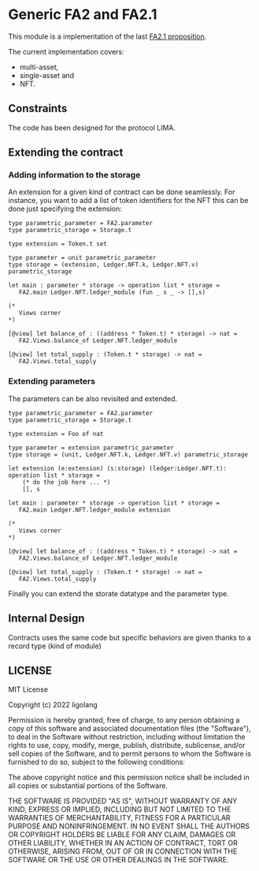 # Generic FA2 and FA2.1

This module is a implementation of the last [FA2.1 proposition](https://hackmd.io/eOQdbL1MRlW62M6l6Tjp1Q#).

The current implementation covers:
- multi-asset,
- single-asset and
- NFT.

## Constraints

The code has been designed for the protocol LIMA. 

## Extending the contract

### Adding information to the storage

An extension for a given kind of contract can be done seamlessly. For instance, you want to add a 
list of token identifiers for the NFT this can be done just specifying the extension:

```ligolang
type parametric_parameter = FA2.parameter
type parametric_storage = Storage.t

type extension = Token.t set

type parameter = unit parametric_parameter
type storage = (extension, Ledger.NFT.k, Ledger.NFT.v) parametric_storage

let main : parameter * storage -> operation list * storage = 
   FA2.main Ledger.NFT.ledger_module (fun _ s _ -> [],s)

(*
   Views corner
*)

[@view] let balance_of : ((address * Token.t) * storage) -> nat =
   FA2.Views.balance_of Ledger.NFT.ledger_module

[@view] let total_supply : (Token.t * storage) -> nat =
   FA2.Views.total_supply
```

### Extending parameters

The parameters can be also revisited and extended.

```ligolang
type parametric_parameter = FA2.parameter
type parametric_storage = Storage.t

type extension = Foo of nat

type parameter = extension parametric_parameter
type storage = (unit, Ledger.NFT.k, Ledger.NFT.v) parametric_storage

let extension (e:extension) (s:storage) (ledger:Ledger.NFT.t): operation list * storage = 
    (* do the job here ... *)
    [], s

let main : parameter * storage -> operation list * storage = 
   FA2.main Ledger.NFT.ledger_module extension

(*
   Views corner
*)

[@view] let balance_of : ((address * Token.t) * storage) -> nat =
   FA2.Views.balance_of Ledger.NFT.ledger_module

[@view] let total_supply : (Token.t * storage) -> nat =
   FA2.Views.total_supply
```

Finally you can extend the storate datatype and the parameter type.

## Internal Design

Contracts uses the same code but specific behaviors are given thanks to a record type (kind of module)

## LICENSE 

MIT License

Copyright (c) 2022 ligolang

Permission is hereby granted, free of charge, to any person obtaining a copy
of this software and associated documentation files (the "Software"), to deal
in the Software without restriction, including without limitation the rights
to use, copy, modify, merge, publish, distribute, sublicense, and/or sell
copies of the Software, and to permit persons to whom the Software is
furnished to do so, subject to the following conditions:

The above copyright notice and this permission notice shall be included in all
copies or substantial portions of the Software.

THE SOFTWARE IS PROVIDED "AS IS", WITHOUT WARRANTY OF ANY KIND, EXPRESS OR
IMPLIED, INCLUDING BUT NOT LIMITED TO THE WARRANTIES OF MERCHANTABILITY,
FITNESS FOR A PARTICULAR PURPOSE AND NONINFRINGEMENT. IN NO EVENT SHALL THE
AUTHORS OR COPYRIGHT HOLDERS BE LIABLE FOR ANY CLAIM, DAMAGES OR OTHER
LIABILITY, WHETHER IN AN ACTION OF CONTRACT, TORT OR OTHERWISE, ARISING FROM,
OUT OF OR IN CONNECTION WITH THE SOFTWARE OR THE USE OR OTHER DEALINGS IN THE
SOFTWARE.

